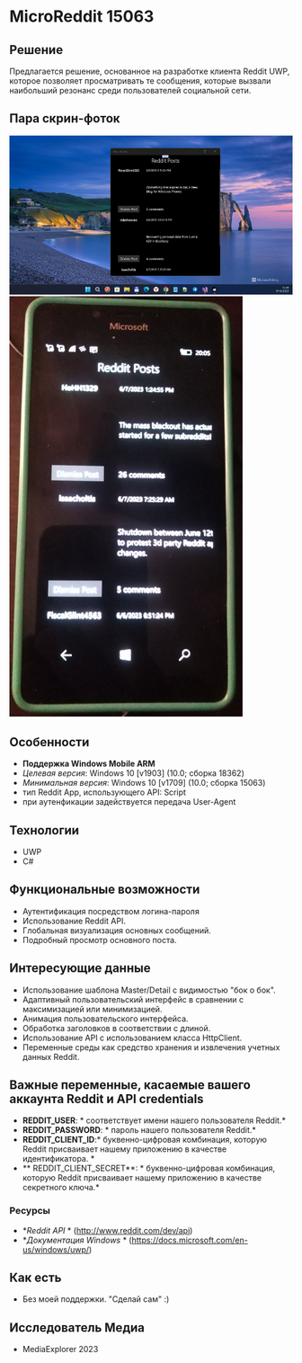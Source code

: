 # MicroReddit 15063

## Решение
Предлагается решение, основанное на разработке клиента Reddit UWP, которое позволяет просматривать те сообщения, которые вызвали наибольший резонанс среди пользователей социальной сети.

## Пара скрин-фоток
![](/images/shot1.png)
![](/images/shot2.png)

## Особенности
- **Поддержка Windows Mobile ARM**
- *Целевая версия*: Windows 10 [v1903] (10.0; сборка 18362)
- *Минимальная версия*: Windows 10 [v1709] (10.0; сборка 15063)
- тип Reddit App, использующего API: Script 
- при аутенфикации задействуется передача User-Agent

## Технологии
- UWP
- С#

## Функциональные возможности
- Аутентификация посредством логина-пароля
- Использование Reddit API.
- Глобальная визуализация основных сообщений.
- Подробный просмотр основного поста.

## Интересующие данные
- Использование шаблона Master/Detail с видимостью "бок о бок".
- Адаптивный пользовательский интерфейс в сравнении с максимизацией или минимизацией.
- Анимация пользовательского интерфейса.
- Обработка заголовков в соответствии с длиной.
- Использование API с использованием класса HttpClient.
- Переменные среды как средство хранения и извлечения учетных данных Reddit.

## Важные переменные, касаемые вашего аккаунта Reddit и API credentials 
- **REDDIT_USER**: * соответствует имени нашего пользователя Reddit.*
- **REDDIT_PASSWORD**: * пароль нашего пользователя Reddit.*
- **REDDIT_CLIENT_ID**:* буквенно-цифровая комбинация, которую Reddit присваивает нашему приложению в качестве идентификатора. *
- ** REDDIT_CLIENT_SECRET**: * буквенно-цифровая комбинация, которую Reddit присваивает нашему приложению в качестве секретного ключа.*

### Ресурсы
- **Reddit API* * (http://www.reddit.com/dev/api)
- **Документация Windows* * (https://docs.microsoft.com/en-us/windows/uwp/)

## Как есть
- Без моей поддержки. "Сделай сам" :)

## Исследователь Медиа
- MediaExplorer 2023


